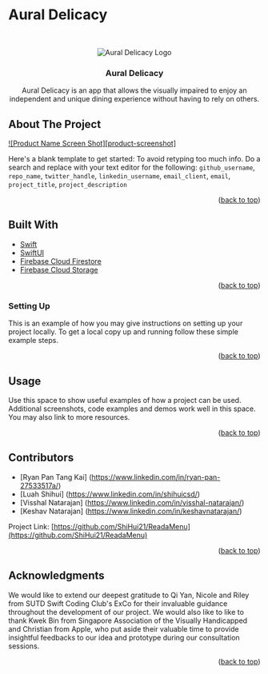 # Aural Delicacy

<div id="top"></div>

<!-- PROJECT LOGO -->
<br />
<div align="center">

![Aural Delicacy Logo](https://github.com/ShiHui21/ReadaMenu/blob/main/ReadaMenu/Assets.xcassets/Read%20a%20menu.imageset/Read%20a%20menu.jpg)

<h3 align="center">Aural Delicacy</h3>

  <p align="center">
    Aural Delicacy is an app that allows the visually impaired to enjoy an independent and unique dining experience without having to rely on others.
    <br />
  </p>
</div>

<!-- ABOUT THE PROJECT -->
## About The Project

[![Product Name Screen Shot][product-screenshot]](https://example.com)

Here's a blank template to get started: To avoid retyping too much info. Do a search and replace with your text editor for the following: `github_username`, `repo_name`, `twitter_handle`, `linkedin_username`, `email_client`, `email`, `project_title`, `project_description`

<p align="right">(<a href="#top">back to top</a>)</p>


## Built With

* [Swift](https://developer.apple.com/swift/)
* [SwiftUI](https://developer.apple.com/xcode/swiftui/)
* [Firebase Cloud Firestore](https://firebase.google.com/docs/firestore)
* [Firebase Cloud Storage](https://firebase.google.com/docs/storage)

<p align="right">(<a href="#top">back to top</a>)</p>

<!-- GETTING STARTED -->
### Setting Up

This is an example of how you may give instructions on setting up your project locally.
To get a local copy up and running follow these simple example steps.

<p align="right">(<a href="#top">back to top</a>)</p>

<!-- USAGE EXAMPLES -->
## Usage

Use this space to show useful examples of how a project can be used. Additional screenshots, code examples and demos work well in this space. You may also link to more resources.

<p align="right">(<a href="#top">back to top</a>)</p>

<!-- CONTACT -->
## Contributors

* [Ryan Pan Tang Kai] (https://www.linkedin.com/in/ryan-pan-27533517a/)
* [Luah Shihui] (https://www.linkedin.com/in/shihuicsd/)
* [Visshal Natarajan] (https://www.linkedin.com/in/visshal-natarajan/)
* [Keshav Natarajan] (https://www.linkedin.com/in/keshavnatarajan/)

Project Link: [https://github.com/ShiHui21/ReadaMenu](https://github.com/ShiHui21/ReadaMenu)

<p align="right">(<a href="#top">back to top</a>)</p>

<!-- ACKNOWLEDGMENTS -->
## Acknowledgments

We would like to extend our deepest gratitude to Qi Yan, Nicole and Riley from SUTD Swift Coding Club's ExCo for their invaluable guidance throughout the development of our project. We would also like to like to thank Kwek Bin from Singapore Association of the Visually Handicapped and Christian from Apple, who put aside their valuable time to provide insightful feedbacks to our idea and prototype during our consultation sessions.

<p align="right">(<a href="#top">back to top</a>)</p>

